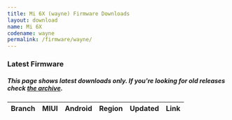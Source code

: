 ```yaml
---
title: Mi 6X (wayne) Firmware Downloads
layout: download
name: Mi 6X
codename: wayne
permalink: /firmware/wayne/
---
```


### Latest Firmware
##### This page shows latest downloads only. If you're looking for old releases check [the archive](/archive/firmware/wayne/).

<div class="table-responsive-md" id="table-wrapper">
<table id="firmware" class="compact table table-striped table-hover table-sm">
    <thead class="thead-dark">
        <tr>
            <th>Branch</th>
            <th>MIUI</th>
            <th>Android</th>
            <th>Region</th>
            <th>Updated</th>
            <th>Link</th>
        </tr>
    </thead>
    <script>loadFirmwareDownloads('wayne', 'latest')</script>
</table>
</div>
